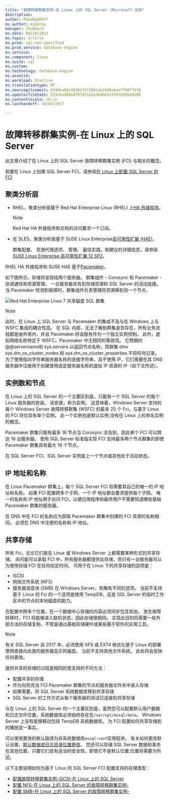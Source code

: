 ```yaml
---
title: "故障转移群集实例-在 Linux 上的 SQL Server |Microsoft 文档"
description: 
author: MikeRayMSFT
ms.author: mikeray
manager: jhubbard
ms.date: 08/28/2017
ms.topic: article
ms.prod: sql-non-specified
ms.prod_service: database-engine
ms.service: 
ms.component: linux
ms.suite: sql
ms.custom: 
ms.technology: database-engine
ms.assetid: 
ms.workload: Inactive
ms.translationtype: MT
ms.sourcegitcommit: 834bba08c90262fd72881ab2890abaaf7b8f7678
ms.openlocfilehash: 229c6a989a4707921eae3046e3c9707b05bb0306
ms.contentlocale: zh-cn
ms.lasthandoff: 10/02/2017

---
```


# <a name="failover-cluster-instances---sql-server-on-linux"></a>故障转移群集实例-在 Linux 上的 SQL Server

此文章介绍了在 Linux 上的 SQL Server 故障转移群集实例 (FCI) 与相关的概念。 

若要在 Linux 上创建 SQL Server FCI，请参阅[在 Linux 上配置 SQL Server 的 FCI](sql-server-linux-shared-disk-cluster-configure.md)

## <a name="the-clustering-layer"></a>聚类分析层

* RHEL，聚类分析层基于 Red Hat Enterprise Linux (RHEL) 上[HA 外接程序](https://access.redhat.com/documentation/en-US/Red_Hat_Enterprise_Linux/6/pdf/High_Availability_Add-On_Overview/Red_Hat_Enterprise_Linux-6-High_Availability_Add-On_Overview-en-US.pdf)。 

    > [!NOTE] 
    > Red Hat HA 外接程序和文档的访问要求一个订阅。 

* 在 SLES，聚类分析层基于 SUSE Linux Enterprise[高可用性扩展 (HAE)](https://www.suse.com/products/highavailability)。

    群集配置、 资源代理选项、 管理、 最佳实践，和建议的详细信息，请参阅[SUSE Linux Enterprise 高可用性扩展 12 SP2](https://www.suse.com/documentation/sle-ha-12/index.html)。

RHEL HA 外接程序和 SUSE HAE 基于[Pacemaker](http://clusterlabs.org/)。

如下图所示，存储将呈现给两个服务器。 群集组件 - Corosync 和 Pacemaker - 协调通信和资源管理。 一台服务器具有到存储资源和 SQL Server 的活动连接。 当 Pacemaker 检测到故障时，群集组件负责管理将资源移到另一个节点。  

![Red Hat Enterprise Linux 7 共享磁盘 SQL 群集](./media/sql-server-linux-shared-disk-cluster-red-hat-7-configure/LinuxCluster.png) 


> [!NOTE]
> 此时，在 Linux 上 SQL Server 与 Pacemaker 的集成不及与在 Windows 上与 WSFC 集成的耦合性高。 在 SQL 内部，无法了解到群集是否存在，所有业务流程都是由外至内，并且 Pacemaker.将该服务作为一个独立实例控制。 此外，虚拟网络名称特定于 WSFC，Pacemaker 中无相同的等效项。 它预期的 @@servername和 sys.servers 以返回节点名称，而群集 dmv sys.dm_os_cluster_nodes 和 sys.dm_os_cluster_properties 不将任何记录。 为了使用指向字符串服务器名称的连接字符串，且不使用 IP，它们需要在其 DNS 服务器中注册用于创建使用选定服务器名称的虚拟 IP 资源的 IP（如下文所述）。

## <a name="number-of-instances-and-nodes"></a>实例数和节点

在 Linux 上的 SQL Server 的一个主要区别是，只能有一个 SQL Server 的每个 Linux 服务器的安装。 该安装，称为实例。 这意味着，Windows Server 支持的每个 Windows Server 故障转移群集 (WSFC) 的最多 25 个 Fci，与基于 Linux 的 FCI 将仅具有单个实例。 此一个实例也是默认实例;没有在 Linux 上的命名实例的概念。 

Pacemaker 群集只能有最多 16 节点当 Corosync 涉及到，因此单个 FCI 可以跨达 16 台服务器。 使用 SQL Server 标准版实现 FCI 支持最多两个节点群集的即使 Pacemaker 群集具有最大 16 个节点。

在 SQL Server FCI，SQL Server 实例是上一个节点或其他处于活动状态。

## <a name="ip-address-and-name"></a>IP 地址和名称
在 Linux Pacemaker 群集上，每个 SQL Server FCI 将需要其自己的唯一的 IP 地址和名称。 如果 FCI 配置跨多个子网，一个 IP 地址都会要求提供每个子网。 唯一的名称和 IP 地址用于访问 FCI，以便应用程序和最终用户不需要知道哪些基础 Pacemaker 群集的服务器。

在 DNS 中在 FCI 的名称应为获取 Pacemaker 群集中创建的 FCI 资源的名称相同。
必须在 DNS 中注册的名称和 IP 地址。

## <a name="shared-storage"></a>共享存储
所有 Fci，无论它们是在 Linux 或 Windows Server 上都需要某种形式的共享存储。 向可能可以承载 FCI 中，所有服务器都提供此存储，但只有一台服务器可以为使用存储 FCI 在任何给定时间。 可用于在 Linux 下的共享存储的选项是：

- iSCSI
- 网络文件系统 (NFS)
- 服务器消息块 (SMB) 在 Windows Server，有略有不同的选项。 当前不支持基于 Linux 的 Fci 的一个选项是使用 TempDB，这是 SQL Server 的临时工作区中的节点的本地磁盘的能力。

在配置中跨多个位置，在一个数据中心存储的内容必须同步包含其他。 发生故障转移时，FCI 将能够进入联机状态，因此存储很相同。 实现此目的将需要一些外部方法的存储复制，不管是通过基础存储硬件或某些基于软件的实用工具。 

>[!NOTE]
>有关 SQL Server 自 2017 年，必须使用 XFS 或 EXT4 格式化基于 Linux 的部署使用直接向此类的服务器显示的磁盘。 当前不支持其他文件系统。 此处将会反映任何更改。

提供共享的存储的过程是相同的受支持的不同方法：

- 配置共享的存储
- 作为向将充当 FCI Pacemaker 群集的节点的服务器文件夹中装入存储
- 如果需要，将 SQL Server 系统数据库移到共享存储
- SQL Server 的工作方式从每个服务器的测试已连接到共享存储

与在 Linux 上的 SQL Server 的一个主要区别是，虽然您可以配置默认用户数据和日志文件位置，系统数据库必须始终存在在`/var/opt/mssql/data`。 Windows Server 上没有能够移动包括 TempDB 系统数据库。 为 FCI 配置如何共享存储到的播放这一事实。

可以使用更改的默认路径为非系统数据库`mssql-conf`实用程序。 有关如何更改默认设置，[默认数据或日志目录位置更改](sql-server-linux-configure-mssql-conf.md#datadir)。 您还可以存储 SQL Server 数据和事务在其他位置，只要它们具有适当的安全性，即使它不是默认位置;位置将需要为所述。

以下主题说明如何为基于 Linux 的 SQL Server FCI 配置支持的存储类型：

- [配置故障转移群集实例-iSCSI-在 Linux 上的 SQL Server](sql-server-linux-shared-disk-cluster-configure-iscsi.md)
- [配置 NFS-在 Linux 上的 SQL Server 的故障转移群集实例-](sql-server-linux-shared-disk-cluster-configure-nfs.md)
- [配置 SMB-在 Linux 上的 SQL Server 的故障转移群集实例-](sql-server-linux-shared-disk-cluster-configure-smb.md)


